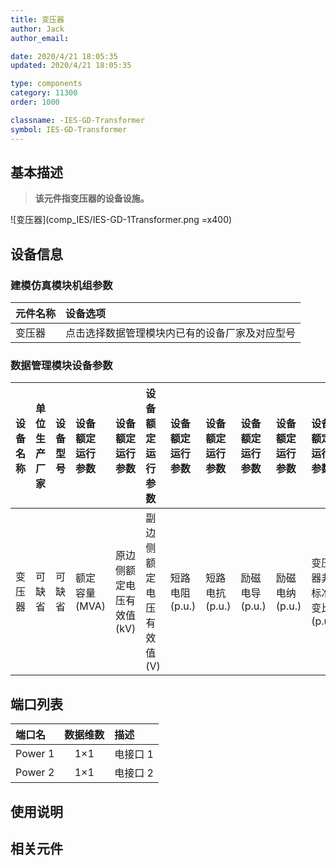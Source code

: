 ```yaml
---
title: 变压器
author: Jack
author_email:

date: 2020/4/21 18:05:35
updated: 2020/4/21 18:05:35

type: components
category: 11300
order: 1000

classname: -IES-GD-Transformer
symbol: IES-GD-Transformer
---
```


## 基本描述

> **该元件指变压器的设备设施。**

![变压器](comp_IES/IES-GD-1Transformer.png =x400)

## 设备信息

### 建模仿真模块机组参数

| 元件名称 | 设备选项                                       |
| :------- | :--------------------------------------------- |
| 变压器   | 点击选择数据管理模块内已有的设备厂家及对应型号 |

### 数据管理模块设备参数

| 设备名称 | 单位生产厂家 | 设备型号 | 设备额定运行参数 | 设备额定运行参数         | 设备额定运行参数        | 设备额定运行参数 | 设备额定运行参数 | 设备额定运行参数 | 设备额定运行参数 | 设备额定运行参数       |
| :------- | :----------- | :------- | :--------------- | :----------------------- | :---------------------- | :--------------- | :--------------- | :--------------- | :--------------- | :--------------------- |
| 变压器   | 可缺省       | 可缺省   | 额定容量(MVA)    | 原边侧额定电压有效值(kV) | 副边侧额定电压有效值(V) | 短路电阻(p.u.)   | 短路电抗(p.u.)   | 励磁电导(p.u.)   | 励磁电纳(p.u.)   | 变压器非标准变比(p.u.) |

## 端口列表

| 端口名  | 数据维数 | 描述     |
| :------ | :------: | :------- |
| Power 1 |   1×1    | 电接口 1 |
| Power 2 |   1×1    | 电接口 2 |

## 使用说明

## 相关元件
